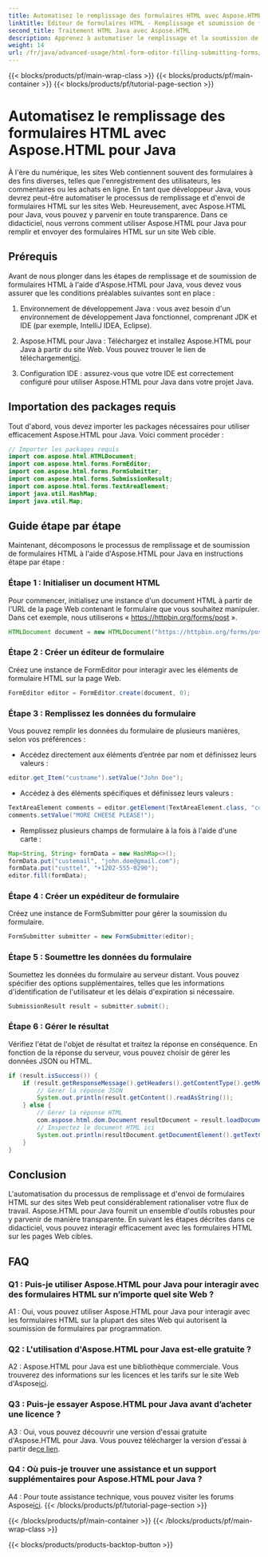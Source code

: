 ```yaml
---
title: Automatisez le remplissage des formulaires HTML avec Aspose.HTML pour Java
linktitle: Éditeur de formulaires HTML - Remplissage et soumission de formulaires
second_title: Traitement HTML Java avec Aspose.HTML
description: Apprenez à automatiser le remplissage et la soumission de formulaires HTML avec Aspose.HTML pour Java. Simplifiez l'interaction sur le Web avec ce didacticiel.
weight: 14
url: /fr/java/advanced-usage/html-form-editor-filling-submitting-forms/
---
```


{{< blocks/products/pf/main-wrap-class >}}
{{< blocks/products/pf/main-container >}}
{{< blocks/products/pf/tutorial-page-section >}}

# Automatisez le remplissage des formulaires HTML avec Aspose.HTML pour Java

À l'ère du numérique, les sites Web contiennent souvent des formulaires à des fins diverses, telles que l'enregistrement des utilisateurs, les commentaires ou les achats en ligne. En tant que développeur Java, vous devrez peut-être automatiser le processus de remplissage et d'envoi de formulaires HTML sur les sites Web. Heureusement, avec Aspose.HTML pour Java, vous pouvez y parvenir en toute transparence. Dans ce didacticiel, nous verrons comment utiliser Aspose.HTML pour Java pour remplir et envoyer des formulaires HTML sur un site Web cible.

## Prérequis

Avant de nous plonger dans les étapes de remplissage et de soumission de formulaires HTML à l'aide d'Aspose.HTML pour Java, vous devez vous assurer que les conditions préalables suivantes sont en place :

1. Environnement de développement Java : vous avez besoin d'un environnement de développement Java fonctionnel, comprenant JDK et IDE (par exemple, IntelliJ IDEA, Eclipse).

2.  Aspose.HTML pour Java : Téléchargez et installez Aspose.HTML pour Java à partir du site Web. Vous pouvez trouver le lien de téléchargement[ici](https://releases.aspose.com/html/java/).

3. Configuration IDE : assurez-vous que votre IDE est correctement configuré pour utiliser Aspose.HTML pour Java dans votre projet Java.

## Importation des packages requis

Tout d'abord, vous devez importer les packages nécessaires pour utiliser efficacement Aspose.HTML pour Java. Voici comment procéder :

```java
// Importer les packages requis
import com.aspose.html.HTMLDocument;
import com.aspose.html.forms.FormEditor;
import com.aspose.html.forms.FormSubmitter;
import com.aspose.html.forms.SubmissionResult;
import com.aspose.html.forms.TextAreaElement;
import java.util.HashMap;
import java.util.Map;
```

## Guide étape par étape

Maintenant, décomposons le processus de remplissage et de soumission de formulaires HTML à l'aide d'Aspose.HTML pour Java en instructions étape par étape :

### Étape 1 : Initialiser un document HTML

Pour commencer, initialisez une instance d'un document HTML à partir de l'URL de la page Web contenant le formulaire que vous souhaitez manipuler. Dans cet exemple, nous utiliserons « https://httpbin.org/forms/post ».

```java
HTMLDocument document = new HTMLDocument("https://httpbin.org/forms/post");
```

### Étape 2 : Créer un éditeur de formulaire

Créez une instance de FormEditor pour interagir avec les éléments de formulaire HTML sur la page Web.

```java
FormEditor editor = FormEditor.create(document, 0);
```

### Étape 3 : Remplissez les données du formulaire

Vous pouvez remplir les données du formulaire de plusieurs manières, selon vos préférences :

- Accédez directement aux éléments d’entrée par nom et définissez leurs valeurs :

```java
editor.get_Item("custname").setValue("John Doe");
```

- Accédez à des éléments spécifiques et définissez leurs valeurs :

```java
TextAreaElement comments = editor.getElement(TextAreaElement.class, "comments");
comments.setValue("MORE CHEESE PLEASE!");
```

- Remplissez plusieurs champs de formulaire à la fois à l'aide d'une carte :

```java
Map<String, String> formData = new HashMap<>();
formData.put("custemail", "john.doe@gmail.com");
formData.put("custtel", "+1202-555-0290");
editor.fill(formData);
```

### Étape 4 : Créer un expéditeur de formulaire

Créez une instance de FormSubmitter pour gérer la soumission du formulaire.

```java
FormSubmitter submitter = new FormSubmitter(editor);
```

### Étape 5 : Soumettre les données du formulaire

Soumettez les données du formulaire au serveur distant. Vous pouvez spécifier des options supplémentaires, telles que les informations d'identification de l'utilisateur et les délais d'expiration si nécessaire.

```java
SubmissionResult result = submitter.submit();
```

### Étape 6 : Gérer le résultat

Vérifiez l'état de l'objet de résultat et traitez la réponse en conséquence. En fonction de la réponse du serveur, vous pouvez choisir de gérer les données JSON ou HTML.

```java
if (result.isSuccess()) {
    if (result.getResponseMessage().getHeaders().getContentType().getMediaType().equals("application/json")) {
        // Gérer la réponse JSON
        System.out.println(result.getContent().readAsString());
    } else {
        // Gérer la réponse HTML
        com.aspose.html.dom.Document resultDocument = result.loadDocument();
        // Inspectez le document HTML ici
        System.out.println(resultDocument.getDocumentElement().getTextContent());
    }
}
```

## Conclusion

L'automatisation du processus de remplissage et d'envoi de formulaires HTML sur des sites Web peut considérablement rationaliser votre flux de travail. Aspose.HTML pour Java fournit un ensemble d'outils robustes pour y parvenir de manière transparente. En suivant les étapes décrites dans ce didacticiel, vous pouvez interagir efficacement avec les formulaires HTML sur les pages Web cibles.

## FAQ

### Q1 : Puis-je utiliser Aspose.HTML pour Java pour interagir avec des formulaires HTML sur n’importe quel site Web ?

A1 : Oui, vous pouvez utiliser Aspose.HTML pour Java pour interagir avec les formulaires HTML sur la plupart des sites Web qui autorisent la soumission de formulaires par programmation.

### Q2 : L'utilisation d'Aspose.HTML pour Java est-elle gratuite ?

 A2 : Aspose.HTML pour Java est une bibliothèque commerciale. Vous trouverez des informations sur les licences et les tarifs sur le site Web d'Aspose[ici](https://purchase.aspose.com/buy).

### Q3 : Puis-je essayer Aspose.HTML pour Java avant d’acheter une licence ?

 A3 : Oui, vous pouvez découvrir une version d'essai gratuite d'Aspose.HTML pour Java. Vous pouvez télécharger la version d'essai à partir de[ce lien](https://releases.aspose.com/).

### Q4 : Où puis-je trouver une assistance et un support supplémentaires pour Aspose.HTML pour Java ?

 A4 : Pour toute assistance technique, vous pouvez visiter les forums Aspose[ici](https://forum.aspose.com/).
{{< /blocks/products/pf/tutorial-page-section >}}

{{< /blocks/products/pf/main-container >}}
{{< /blocks/products/pf/main-wrap-class >}}

{{< blocks/products/products-backtop-button >}}
